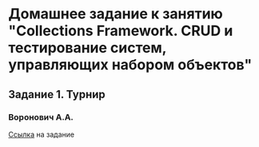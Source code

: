 # Домашнее задание к занятию "Collections Framework. CRUD и тестирование систем, управляющих набором объектов"
## Задание 1. Турнир
### Воронович А.А.

[Ссылка](https://github.com/netology-code/javaqa2-homeworks/blob/main/COLLECTIONS.md#%D0%B7%D0%B0%D0%B4%D0%B0%D0%BD%D0%B8%D0%B5-1-%D1%82%D1%83%D1%80%D0%BD%D0%B8%D1%80-%D0%BE%D0%B1%D1%8F%D0%B7%D0%B0%D1%82%D0%B5%D0%BB%D1%8C%D0%BD%D0%BE%D0%B5-%D0%BA-%D0%B2%D1%8B%D0%BF%D0%BE%D0%BB%D0%BD%D0%B5%D0%BD%D0%B8%D1%8E) на задание
